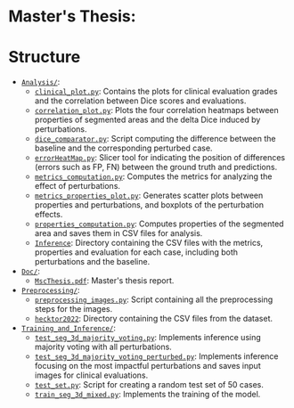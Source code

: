 # Master's Thesis: 



# Structure

 * [`Analysis/`](Analysis/):
     * [`clinical_plot.py`](Analysis/clinical_plot.py): Contains the plots for clinical evaluation grades and the correlation between Dice scores and evaluations.
     * [`correlation_plot.py`](Analysis/correlation_plot.py): Plots the four correlation heatmaps between properties of segmented areas and the delta Dice induced by perturbations.
     * [`dice_comparator.py`](Analysis/dice_comparator.py): Script computing the difference between the baseline and the corresponding perturbed case.
     * [`errorHeatMap.py`](Analysis/errorHeatMap.py): Slicer tool for indicating the position of differences (errors such as FP, FN) between the ground truth and predictions.
     * [`metrics_computation.py`](Analysis/metrics_computation.py): Computes the metrics for analyzing the effect of perturbations.
     * [`metrics_properties_plot.py`](Analysis/metrics_properties_plot.py): Generates scatter plots between properties and perturbations, and boxplots of the perturbation effects.
     * [`properties_computation.py`](Analysis/properties_computation.py): Computes properties of the segmented area and saves them in CSV files for analysis.
     * [`Inference`](Analysis/Inference): Directory containing the CSV files with the metrics, properties and evaluation for each case, including both perturbations and the baseline.
 * [`Doc/`](Doc/):
     * [`MscThesis.pdf`](Doc/MscThesis.pdf): Master's thesis report.
 * [`Preprocessing/`](Preprocessing/):
     * [`preprocessing_images.py`](Preprocessing/preprocessing_images.py): Script containing all the preprocessing steps for the images.
     * [`hecktor2022`](Preprocessing/hecktor2022): Directory containing the CSV files from the dataset.
 * [`Training_and_Inference/`](Training_and_Inference/):
     * [`test_seg_3d_majority_voting.py`](Training_and_Inference/test_seg_3d_majority_voting.py): Implements inference using majority voting with all perturbations.
     * [`test_seg_3d_majority_voting_perturbed.py`](Training_and_Inference/test_seg_3d_majority_voting_perturbed.py): Implements inference focusing on the most impactful perturbations and saves input images for clinical evaluations.
     * [`test_set.py`](Training_and_Inference/test_set.py): Script for creating a random test set of 50 cases.
     * [`train_seg_3d_mixed.py`](Training_and_Inference/train_seg_3d_mixed.py): Implements the training of the model.

